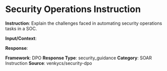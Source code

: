 # Security Operations Instruction

**Instruction**: Explain the challenges faced in automating security operations tasks in a SOC.

**Input/Context**: 

**Response**: 

**Framework**: DPO
**Response Type**: security_guidance
**Category**: SOAR Instruction
**Source**: venkycs/security-dpo
